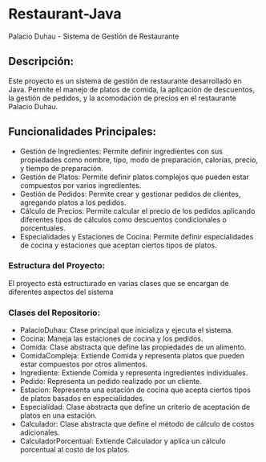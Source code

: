 # Restaurant-Java

Palacio Duhau - Sistema de Gestión de Restaurante
## Descripción:
Este proyecto es un sistema de gestión de restaurante desarrollado en Java. Permite el manejo de platos de comida, la aplicación de descuentos, la gestión de pedidos, y la acomodación de precios en el restaurante Palacio Duhau.

## Funcionalidades Principales:
- Gestión de Ingredientes: Permite definir ingredientes con sus propiedades como nombre, tipo, modo de preparación, calorías, precio, y tiempo de preparación.
- Gestión de Platos: Permite definir platos complejos que pueden estar compuestos por varios ingredientes.
- Gestión de Pedidos: Permite crear y gestionar pedidos de clientes, agregando platos a los pedidos.
- Cálculo de Precios: Permite calcular el precio de los pedidos aplicando diferentes tipos de cálculos como descuentos condicionales o porcentuales.
- Especialidades y Estaciones de Cocina: Permite definir especialidades de cocina y estaciones que aceptan ciertos tipos de platos.

### Estructura del Proyecto:
El proyecto está estructurado en varias clases que se encargan de diferentes aspectos del sistema

### Clases del Repositorio:
- PalacioDuhau: Clase principal que inicializa y ejecuta el sistema.
- Cocina: Maneja las estaciones de cocina y los pedidos.
- Comida: Clase abstracta que define las propiedades de un alimento.
- ComidaCompleja: Extiende Comida y representa platos que pueden estar compuestos por otros alimentos.
- Ingrediente: Extiende Comida y representa ingredientes individuales.
- Pedido: Representa un pedido realizado por un cliente.
- Estacion: Representa una estación de cocina que acepta ciertos tipos de platos basados en especialidades.
- Especialidad: Clase abstracta que define un criterio de aceptación de platos en una estación.
- Calculador: Clase abstracta que define el método de cálculo de costos adicionales.
- CalculadorPorcentual: Extiende Calculador y aplica un cálculo porcentual al costo de los platos.
